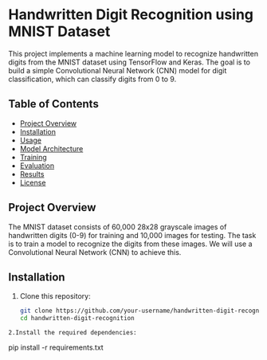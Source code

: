 # Handwritten Digit Recognition using MNIST Dataset

This project implements a machine learning model to recognize handwritten digits from the MNIST dataset using TensorFlow and Keras. The goal is to build a simple Convolutional Neural Network (CNN) model for digit classification, which can classify digits from 0 to 9.

## Table of Contents

- [Project Overview](#project-overview)
- [Installation](#installation)
- [Usage](#usage)
- [Model Architecture](#model-architecture)
- [Training](#training)
- [Evaluation](#evaluation)
- [Results](#results)
- [License](#license)

## Project Overview

The MNIST dataset consists of 60,000 28x28 grayscale images of handwritten digits (0-9) for training and 10,000 images for testing. The task is to train a model to recognize the digits from these images. We will use a Convolutional Neural Network (CNN) to achieve this.

## Installation

1. Clone this repository:
   ```bash
   git clone https://github.com/your-username/handwritten-digit-recognition.git
   cd handwritten-digit-recognition
  ```
2.Install the required dependencies:
  ```
  pip install -r requirements.txt
  ```
